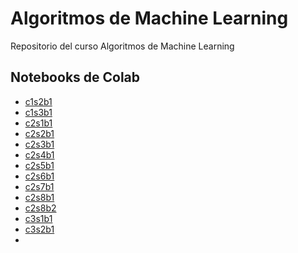 # Algoritmos de Machine Learning
Repositorio del curso Algoritmos de Machine Learning

## Notebooks de Colab
- [c1s2b1](https://colab.research.google.com/drive/1zFNYw4nhP9ErjBP4CHqHe5kKf5woKtY3?usp=sharing)
- [c1s3b1](https://colab.research.google.com/drive/1ZTrw4Y1Ux-4rNyWm5U2tFW5BljVnOwbM?usp=sharing)
- [c2s1b1](https://colab.research.google.com/drive/1OqkKrRfc0xg4WyXFUxVEROwDBFn-2SAu?usp=sharing)
- [c2s2b1](https://colab.research.google.com/drive/1ubsnEltPjXS1u4GO8N0YBM6pDlCOM6sV?usp=sharing)
- [c2s3b1](https://colab.research.google.com/drive/1UP5aSvDP8t9EXVV33FuofDAc1veZTvWT?usp=sharing)
- [c2s4b1](https://colab.research.google.com/drive/1FsQz3S_zog_MZAcLTkctkiat6mZWOTYL?usp=sharing)
- [c2s5b1](https://colab.research.google.com/drive/16SBIO0PLuAO25XD2rsOhx4RKRD3ngVG-?usp=sharing)
- [c2s6b1](https://colab.research.google.com/drive/13jnwfuZn1GkgP567LqXATBrt5eh6HRcn?usp=sharing)
- [c2s7b1](https://colab.research.google.com/drive/1tYd-o-TeEPM0cFATp7aQp9IQAsnOlZOW?usp=sharing)
- [c2s8b1](https://colab.research.google.com/drive/1NFevCnVyw9wjP-Vq1VaeTKjfatpV5LB_?usp=sharing)
- [c2s8b2](https://colab.research.google.com/drive/1E4vxyl2UoMFn4QxH--u09jCQ6GVubR5W?usp=sharing)
- [c3s1b1](https://colab.research.google.com/drive/1qhSd-y59QFxoS-wMBInoAFkYUaDMxInA?usp=sharing)
- [c3s2b1](https://colab.research.google.com/drive/199lc9wIYF77Ut3YvDF4t0qklIdt5iTG7?usp=sharing)
- 
